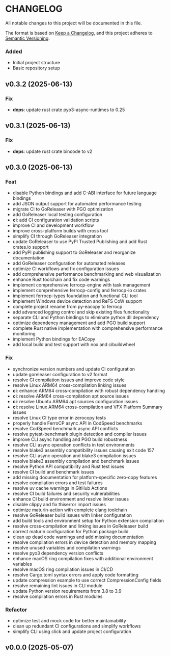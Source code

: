 # CHANGELOG

All notable changes to this project will be documented in this file.

The format is based on [Keep a Changelog](https://keepachangelog.com/en/1.0.0/),
and this project adheres to [Semantic Versioning](https://semver.org/spec/v2.0.0.html).


### Added
- Initial project structure
- Basic repository setup

## v0.3.2 (2025-06-13)

### Fix

- **deps**: update rust crate pyo3-async-runtimes to 0.25

## v0.3.1 (2025-06-13)

### Fix

- **deps**: update rust crate bincode to v2

## v0.3.0 (2025-06-13)

### Feat

- disable Python bindings and add C-ABI interface for future language bindings
- add JSON output support for automated performance testing
- migrate CI to GoReleaser with PGO optimization
- add GoReleaser local testing configuration
- **ci**: add CI configuration validation scripts
- improve CI and development workflow
- improve cross-platform builds with cross tool
- simplify CI through GoReleaser integration
- update GoReleaser to use PyPI Trusted Publishing and add Rust crates.io support
- add PyPI publishing support to GoReleaser and reorganize documentation
- add GoReleaser configuration for automated releases
- optimize CI workflows and fix configuration issues
- add comprehensive performance benchmarking and web visualization
- enhance Rust toolchain and fix code warnings
- implement comprehensive ferrocp-engine with task management
- implement comprehensive ferrocp-config and ferrocp-io crates
- implement ferrocp-types foundation and functional CLI tool
- implement Windows device detection and ReFS CoW support
- complete project rename from py-eacopy to ferrocp
- add advanced logging control and skip existing files functionality
- separate CLI and Python bindings to eliminate python.dll dependency
- optimize dependency management and add PGO build support
- complete Rust native implementation with comprehensive performance monitoring
- implement Python bindings for EACopy
- add local build and test support with nox and cibuildwheel

### Fix

- synchronize version numbers and update CI configuration
- update goreleaser configuration to v2 format
- resolve CI compilation issues and improve code style
- resolve Linux ARM64 cross-compilation linking issues
- **ci**: enhance ARM64 cross-compilation with robust dependency handling
- **ci**: resolve ARM64 cross-compilation apt source issues
- **ci**: resolve Ubuntu ARM64 apt sources configuration issues
- **ci**: resolve Linux ARM64 cross-compilation and VFX Platform Summary issues
- resolve Linux CI type error in zerocopy tests
- properly handle FerroCP async API in CodSpeed benchmarks
- resolve CodSpeed benchmark async API conflicts
- resolve pytest-benchmark plugin detection and compiler issues
- improve CLI async handling and PGO build robustness
- resolve CLI async operation conflicts in test environments
- resolve blake3 assembly compatibility issues causing exit code 157
- resolve CLI async operation and blake3 compilation issues
- resolve blake3 assembly compilation and benchmark issues
- resolve Python API compatibility and Rust test issues
- resolve CI build and benchmark issues
- add missing documentation for platform-specific zero-copy features
- resolve compilation errors and test failures
- resolve uv cache warnings in GitHub Actions
- resolve CI build failures and security vulnerabilities
- enhance CI build environment and resolve linker issues
- disable clippy and fix thiserror import issues
- optimize maturin-action with complete clang toolchain
- resolve GoReleaser build issues with linker configuration
- add build tools and environment setup for Python extension compilation
- resolve cross-compilation and linking issues in GoReleaser build
- correct maturin configuration for Python package build
- clean up dead code warnings and add missing documentation
- resolve compilation errors in device detection and memory mapping
- resolve unused variables and compilation warnings
- resolve pyo3 dependency version conflicts
- enhance macOS ring compilation fixes with additional environment variables
- resolve macOS ring compilation issues in CI/CD
- resolve Cargo.toml syntax errors and apply code formatting
- update compression example to use correct CompressionConfig fields
- resolve remaining lint issues in CLI module
- update Python version requirements from 3.8 to 3.9
- resolve compilation errors in Rust modules

### Refactor

- optimize test and mock code for better maintainability
- clean up redundant CI configurations and simplify workflows
- simplify CLI using click and update project configuration

## v0.0.0 (2025-05-07)

